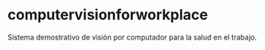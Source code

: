 # computervisionforworkplace
Sistema demostrativo de visión por computador para la salud en el trabajo.
